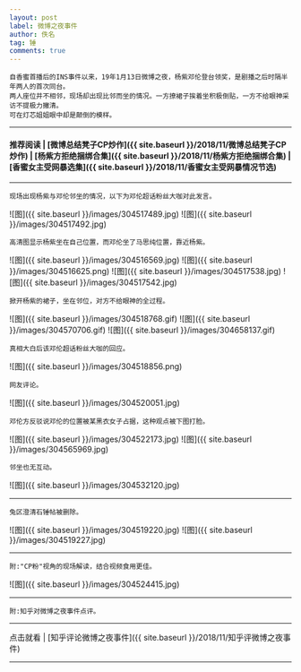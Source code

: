 ```yaml
---
layout: post
label: 微博之夜事件
author: 佚名
tag: 锤
comments: true
---
```


    自香蜜首播后的INS事件以来，19年1月13日微博之夜，杨紫邓伦登台领奖，是剧播之后时隔半年两人的首次同台。
    两人座位并不相邻，现场却出现比邻而坐的情况。一方撩裙子挨着坐积极倒贴，一方不给眼神采访不提极力撇清。
    可在灯芯姐姐眼中却是颠倒的模样。

---
#### 推荐阅读 | [微博总结凳子CP炒作]({{ site.baseurl }}/2018/11/微博总结凳子CP炒作) |  [杨紫方拒绝捆绑合集]({{ site.baseurl }}/2018/11/杨紫方拒绝捆绑合集) | [香蜜女主受网暴选集]({{ site.baseurl }}/2018/11/香蜜女主受网暴情况节选) 
---

    现场出现杨紫与邓伦邻坐的情况，以下为邓伦超话粉丝大咖对此发言。
    
![图]({{ site.baseurl }}/images/304517489.jpg)
![图]({{ site.baseurl }}/images/304517492.jpg)

    高清图显示杨紫坐在自己位置，而邓伦坐了马思纯位置，靠近杨紫。
    
![图]({{ site.baseurl }}/images/304516569.jpg) 
![图]({{ site.baseurl }}/images/304516625.png) 
![图]({{ site.baseurl }}/images/304517538.jpg) 
![图]({{ site.baseurl }}/images/304517542.jpg) 

    掀开杨紫的裙子，坐在邻位，对方不给眼神的全过程。
    
![图]({{ site.baseurl }}/images/304518768.gif) 
![图]({{ site.baseurl }}/images/304570706.gif) 
![图]({{ site.baseurl }}/images/304658137.gif) 

    真相大白后该邓伦超话粉丝大咖的回应。

![图]({{ site.baseurl }}/images/304518856.png) 

    网友评论。

![图]({{ site.baseurl }}/images/304520051.jpg) 

    邓伦方反驳说邓伦的位置被某黑衣女子占据，这种观点被下图打脸。

![图]({{ site.baseurl }}/images/304522173.jpg) 
![图]({{ site.baseurl }}/images/304565969.jpg) 

    邻坐也无互动。

![图]({{ site.baseurl }}/images/304532120.jpg) 



---

    兔区澄清石锤帖被删除。

![图]({{ site.baseurl }}/images/304519220.jpg) 
![图]({{ site.baseurl }}/images/304519227.jpg) 


---

    附:"CP粉"视角的现场解读，结合视频食用更佳。

![图]({{ site.baseurl }}/images/304524415.jpg) 



---

    附:知乎对微博之夜事件点评。

---

点击就看 \| [知乎评论微博之夜事件]({{ site.baseurl }}/2018/11/知乎评微博之夜事件)

---